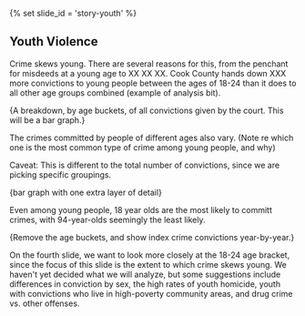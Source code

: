 {% set slide_id = 'story-youth' %}

## Youth Violence	

Crime skews young. There are several reasons for this, from the penchant for misdeeds at a young age to XX XX XX. Cook County hands down XXX more convictions to young people between the ages of 18-24 than it does to all other age groups combined (example of analysis bit). 

{A breakdown, by age buckets, of all convictions given by the court. This will be a bar graph.}

The crimes committed by people of different ages also vary. (Note re which one is the most common type of crime among young people, and why) 

Caveat: This is different to the total number of convictions, since we are picking specific groupings.

{bar graph with one extra layer of detail}

Even among young people, 18 year olds are the most likely to committ crimes, with 94-year-olds seemingly the least likely. 

{Remove the age buckets, and show index crime convictions year-by-year.}

On the fourth slide, we want to look more closely at the 18-24 age bracket, since the focus of this slide is the extent to which crime skews young. We haven't yet decided what we will analyze, but some suggestions include differences in conviction by sex, the high rates of youth homicide, youth with convictions who live in high-poverty
community areas, and drug crime vs. other offenses.

